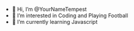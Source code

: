 - 👋 Hi, I’m @YourNameTempest
- 👀 I’m interested in Coding and Playing Football
- 🌱 I’m currently learning Javascript


<!---
YourNameTempest/YourNameTempest is a ✨ special ✨ repository because its `README.md` (this file) appears on your GitHub profile.
You can click the Preview link to take a look at your changes.
--->
